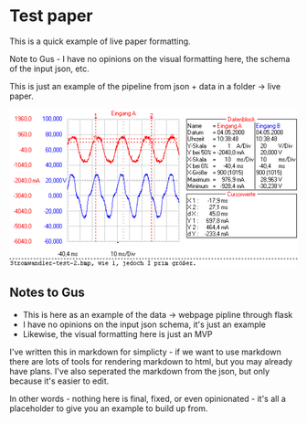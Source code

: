 # Test paper
This is a quick example of live paper formatting.

Note to Gus - I have no opinions on the visual formatting here, the schema of the input json, etc.

This is just an example of the pipeline from json + data in a folder -> live paper.

![Caption](test.png)

## Notes to Gus
* This is here as an example of the data -> webpage pipline through flask
* I have no opinions on the input json schema, it's just an example
* Likewise, the visual formatting here is just an MVP 

I've written this in markdown for simplicty - if we want to use markdown there are lots of tools for rendering markdown to html, but you may already have plans. I've also seperated the markdown from the json, but only because it's easier to edit.

In other words - nothing here is final, fixed, or even opinionated - it's all a placeholder to give you an example to build up from.